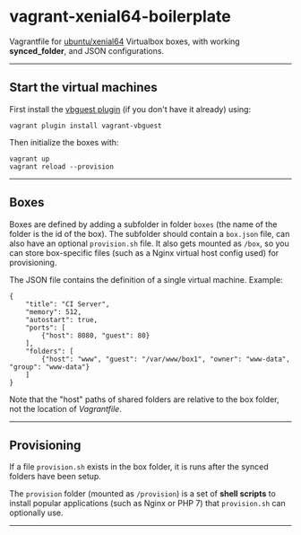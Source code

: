 # vagrant-xenial64-boilerplate

Vagrantfile for [ubuntu/xenial64](https://atlas.hashicorp.com/ubuntu/boxes/xenial64/) Virtualbox boxes, with working **synced_folder**, and JSON configurations.


---

## Start the virtual machines

First install the [vbguest plugin](https://rubygems.org/gems/vagrant-vbguest) (if you don't have it already) using:

	vagrant plugin install vagrant-vbguest

Then initialize the boxes with:

	vagrant up
	vagrant reload --provision


---

## Boxes

Boxes are defined by adding a subfolder in folder `boxes` (the name of the folder is the id of the box).
The subfolder should contain a `box.json` file, can also have an optional `provision.sh` file.
It also gets mounted as `/box`, so you can store box-specific files (such as a Nginx virtual host config used) for provisioning.

The JSON file contains the definition of a single virtual machine.
Example:

	{
		"title": "CI Server",
		"memory": 512,
		"autostart": true,
		"ports": [
			{"host": 8080, "guest": 80}
		],
		"folders": [
			{"host": "www", "guest": "/var/www/box1", "owner": "www-data", "group": "www-data"}
		]
	}

Note that the "host" paths of shared folders are relative to the box folder, not the location of *Vagrantfile*.


---

## Provisioning

If a file `provision.sh` exists in the box folder, it is runs after the synced folders have been setup.

The `provision` folder (mounted as `/provision`) is a set of **shell scripts** to install popular applications (such as Nginx or PHP 7) that `provision.sh` can optionally use.


---
